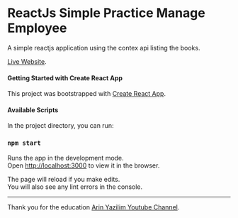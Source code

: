 
# ReactJs Simple Practice Manage Employee

A simple reactjs application using the contex api listing the books.

[Live Website](https://bookslist-reactjs-simple-project.netlify.app/).

#### Getting Started with Create React App

This project was bootstrapped with [Create React App](https://github.com/facebook/create-react-app).

#### Available Scripts

In the project directory, you can run:

### `npm start`

Runs the app in the development mode.\
Open [http://localhost:3000](http://localhost:3000) to view it in the browser.

The page will reload if you make edits.\
You will also see any lint errors in the console.

<hr/>

Thank you for the education [Arin Yazilim Youtube Channel](https://www.youtube.com/c/ArinYazilim).




